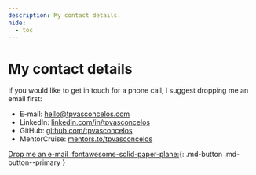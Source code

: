 ```yaml
---
description: My contact details.
hide:
  - toc
---
```


# My contact details

If you would like to get in touch for a phone call, I suggest dropping me an email first:

- E-mail: [hello@tpvasconcelos.com](mailto:hello@tpvasconcelos.com)
- LinkedIn: [linkedin.com/in/tpvasconcelos](https://www.linkedin.com/in/tpvasconcelos/)
- GitHub: [github.com/tpvasconcelos](https://github.com/tpvasconcelos)
- MentorCruise: [mentors.to/tpvasconcelos](https://mentors.to/tpvasconcelos)

[Drop me an e-mail :fontawesome-solid-paper-plane:](mailto:hello@tpvasconcelos.com){: .md-button .md-button--primary }
